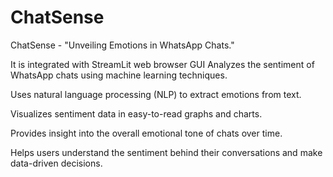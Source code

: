 # ChatSense

ChatSense - "Unveiling Emotions in WhatsApp Chats."

It is integrated with StreamLit web browser GUI
Analyzes the sentiment of WhatsApp chats using machine learning techniques.

Uses natural language processing (NLP) to extract emotions from text.

Visualizes sentiment data in easy-to-read graphs and charts.

Provides insight into the overall emotional tone of chats over time.

Helps users understand the sentiment behind their conversations and make data-driven decisions.

